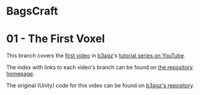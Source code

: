 # BagsCraft
# 01 - The First Voxel

This branch covers the [first video][yt-video] in [b3agz][gh-b3agz]'s [tutorial series on YouTube][yt-playlist].

The index with links to each video's branch can be found on [the repository homepage][gh-repohome].

The original (Unity) code for this video can be found on [b3agz's repository][gh-b3agz-minecraft].

[gh-b3agz]: https://github.com/b3agz
[gh-b3agz-minecraft]: https://github.com/b3agz/Code-A-Game-Like-Minecraft-In-Unity/tree/master/01-the-first-voxel
[gh-repohome]: https://github.com/lodicolo/bagscraft
[yt-playlist]: https://www.youtube.com/playlist?list=PLVsTSlfj0qsWEJ-5eMtXsYp03Y9yF1dEn
[yt-video]: https://www.youtube.com/watch?v=h66IN1Pndd0&list=PLVsTSlfj0qsWEJ-5eMtXsYp03Y9yF1dEn
